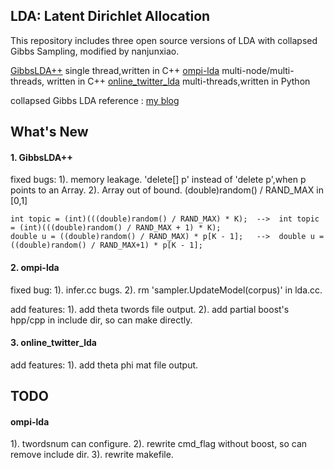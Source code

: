 LDA: Latent Dirichlet Allocation 
---
This repository includes three open source versions of LDA with collapsed Gibbs Sampling, modified by nanjunxiao. 

[GibbsLDA++](http://sourceforge.net/projects/gibbslda/files/latest/download)  single thread,written in C++
[ompi-lda](http://code.google.com/p/ompi-lda/)  multi-node/multi-threads, written in C++
[online_twitter_lda](https://github.com/jhlau/online_twitter_lda)  multi-threads,written in Python

collapsed Gibbs LDA reference : [my blog](http://nanjunxiao.github.io/2015/08/07/Topic-Model-LDA%E7%90%86%E8%AE%BA%E7%AF%87/ )


What's New
---
#### 1. GibbsLDA++

fixed bugs:
1). memory leakage. 'delete[] p' instead of 'delete p',when p points to an Array. 
2). Array out of bound. (double)random() / RAND_MAX in [0,1]
```
int topic = (int)(((double)random() / RAND_MAX) * K);  -->  int topic = (int)(((double)random() / RAND_MAX + 1) * K);
double u = ((double)random() / RAND_MAX) * p[K - 1];   -->  double u = ((double)random() / RAND_MAX+1) * p[K - 1];
```

#### 2. ompi-lda
fixed bug:
1). infer.cc bugs.
2). rm 'sampler.UpdateModel(corpus)' in lda.cc.

add features:
1). add theta twords file output.
2). add partial boost's hpp/cpp in include dir, so can make directly. 


#### 3. online_twitter_lda
add features:
1). add theta phi mat file output.


TODO
---
#### ompi-lda
1). twordsnum can configure.
2). rewrite cmd_flag without boost, so can remove include dir.
3). rewrite makefile.



 


